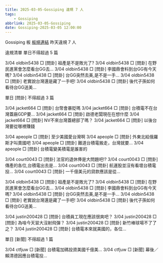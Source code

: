 ```yaml
---
title: 2025-03-05-Gossiping 違規 7 人
tags:
    - Gossiping
abbrlink: 2025-03-05-Gossiping
date: Gossiping-2025-03-05 12:00:00
---
```

Gossiping 板 [板規連結](https://www.ptt.cc/bbs/Gossiping/M.1637425085.A.07D.html)
昨天違規 7 人
<!-- more -->

違規清單
單日不得超過 5 篇

3/04 oldbin5438 □ [問卦] 祖產是不是敗光了?
3/04 oldbin5438 □ [問卦] 在野民進黨會怎麼看台GG去…
3/04 oldbin5438 □ [問卦] 李國鼎會料到台GG有今天嗎?
3/04 oldbin5438 □ [問卦] 台GG突然去美,是不是一手…
3/04 oldbin5438 □ [問卦] 老實說台灣還是藏了一手吧!
3/04 oldbin5438 □ [問卦] 後代子孫如何看待台GG送美…

單日 [問卦] 不得超過 3 篇

3/04 jacket664 □ [問卦] 台幣會暴貶嗎
3/04 jacket664 □ [問卦] 台積電不在台灣蓋廠GDP要…
3/04 jacket664 □ [問卦] 啟德老闆現在在想什麼
3/04 jacket664 □ [問卦] NV不來台灣蓋總部了嗎？
3/04 jacket664 □ [問卦] 以後台灣要從哪裡賺錢

3/04 apeople □ [問卦] 至少美國愛台灣啊
3/04 apeople □ [問卦] 外東北給俄羅斯才叫賣國吧
3/04 apeople □ [問卦] 難道台積電搬走，台灣就要…
3/04 apeople □ [問卦] 台積電變美積電是誰害的

3/04 court0043 □ [問卦] 法官的退休俸是大問題吧!?
3/04 court0043 □ [問卦] 傳產的各位,台積電出去是…
3/04 court0043 □ [問卦] 航運股並沒有看壞台積電投…
3/04 court0043 □ [問卦] 一千億美元的貸款應該是從…

3/04 oldbin5438 □ [問卦] 祖產是不是敗光了?
3/04 oldbin5438 □ [問卦] 在野民進黨會怎麼看台GG去…
3/04 oldbin5438 □ [問卦] 李國鼎會料到台GG有今天嗎?
3/04 oldbin5438 □ [問卦] 台GG突然去美,是不是一手…
3/04 oldbin5438 □ [問卦] 老實說台灣還是藏了一手吧!
3/04 oldbin5438 □ [問卦] 後代子孫如何看待台GG送美…

3/04 justin200428 □ [問卦] 台積員工現在應該很爽吧？
3/04 justin200428 □ [問卦] 為啥今天習大沒射飛彈？
3/04 justin200428 □ [問卦] 新竹棒球場不了了之？
3/04 justin200428 □ [問卦] 台積電本來就美國的，各位…

單日 [新聞] 不得超過 1 篇

3/04 ctfjuw □ [新聞] 台積電加碼投資美國千億美…
3/04 ctfjuw □ [新聞] 幕後／賴清德因應台積電投…